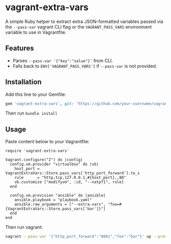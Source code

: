 # vagrant-extra-vars

A simple Ruby helper to extract extra JSON-formatted variables passed via the `--pass-var` vagrant CLI flag or the `VAGRANT_PASS_VARS` environment variable to use in Vagrantfile.

## Features

- Parses `--pass-var '{"key":"value"}'` from CLI.
- Falls back to `ENV['VAGRANT_PASS_VARS']` if `--pass-var` is not provided.

## Installation

Add this line to your Gemfile:

```ruby
gem 'vagrant-extra-vars', git: 'https://github.com/your-username/vagrant-extra-vars'
```

Then run `bundle install`

## Usage
Paste content below to your Vagrantfile:
```Vagrantfile
require 'vagrant-extra-vars'

Vagrant.configure("2") do |config|
  config.vm.provider "virtualbox" do |vb|   
    host_port = VagrantExtraVars::Store.pass_vars['http_port_forward'].to_s
    rule      = "http,tcp,127.0.0.1,#{host_port},,80" 
    vb.customize ["modifyvm", :id, "--natpf1", rule]
  end

  config.vm.provision "ansible" do |ansible|
    ansible.playbook = "playbook.yaml"
    ansible.raw_arguments = ["--extra-vars", "foo=#{VagrantExtraVars::Store.pass_vars['bar']}"]
  end
end
```

Then run vagrant:
```bash
vagrant --pass-var '{"http_port_forward":"8081","foo":"bar"}' up --provision
```

